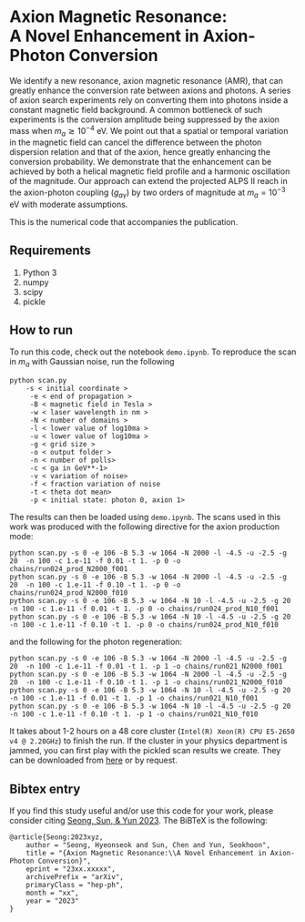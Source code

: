 # Axion Magnetic Resonance: <br/> A Novel Enhancement in Axion-Photon Conversion

We identify a new resonance, axion magnetic resonance (AMR), that can greatly enhance the conversion rate between axions and photons.  A series of axion search experiments rely on converting them into photons inside a constant magnetic field background. A common bottleneck of such experiments is the conversion amplitude being suppressed by the axion mass when $m_a \gtrsim 10^{-4}$ eV.  We point out that a spatial or temporal variation in the magnetic field can cancel the difference between the photon dispersion relation and that of the axion, hence greatly enhancing the conversion probability. We demonstrate that the enhancement can be achieved by both a helical magnetic field profile and a harmonic oscillation of the magnitude. Our approach can extend the projected ALPS II reach in the axion-photon coupling ($g_{a\gamma}$) by two orders of magnitude at $m_a = 10^{-3}\;\mathrm{eV}$ with moderate assumptions.

This is the numerical code that accompanies the publication. 


Requirements
-----------------------------------------

1. Python 3
2. numpy
3. scipy
4. pickle



How to run
-----------------------------------------

To run this code, check out the notebook `demo.ipynb`. To reproduce the scan in $m_a$ with Gaussian noise, run the following

	python scan.py
		-s < initial coordinate >
		 -e < end of propagation >
		 -B < magnetic field in Tesla >
		 -w < laser wavelength in nm >
		 -N < number of domains >
		 -l < lower value of log10ma >
		 -u < lower value of log10ma >
		 -g < grid size >
		 -o < output folder >
		 -n < number of polls>
		 -c < ga in GeV**-1>
		 -v < variation of noise>
		 -f < fraction variation of noise
		 -t < theta dot mean>
		 -p < initial state: photon 0, axion 1>

The results can then be loaded using `demo.ipynb`. The scans used in this work was produced with the following directive for the axion production mode:

    python scan.py -s 0 -e 106 -B 5.3 -w 1064 -N 2000 -l -4.5 -u -2.5 -g 20  -n 100 -c 1.e-11 -f 0.01 -t 1. -p 0 -o chains/run024_prod_N2000_f001
	python scan.py -s 0 -e 106 -B 5.3 -w 1064 -N 2000 -l -4.5 -u -2.5 -g 20  -n 100 -c 1.e-11 -f 0.10 -t 1. -p 0 -o chains/run024_prod_N2000_f010
	python scan.py -s 0 -e 106 -B 5.3 -w 1064 -N 10 -l -4.5 -u -2.5 -g 20  -n 100 -c 1.e-11 -f 0.01 -t 1. -p 0 -o chains/run024_prod_N10_f001
	python scan.py -s 0 -e 106 -B 5.3 -w 1064 -N 10 -l -4.5 -u -2.5 -g 20  -n 100 -c 1.e-11 -f 0.10 -t 1. -p 0 -o chains/run024_prod_N10_f010

and the following for the photon regeneration:

    python scan.py -s 0 -e 106 -B 5.3 -w 1064 -N 2000 -l -4.5 -u -2.5 -g 20  -n 100 -c 1.e-11 -f 0.01 -t 1. -p 1 -o chains/run021_N2000_f001
	python scan.py -s 0 -e 106 -B 5.3 -w 1064 -N 2000 -l -4.5 -u -2.5 -g 20  -n 100 -c 1.e-11 -f 0.10 -t 1. -p 1 -o chains/run021_N2000_f010
	python scan.py -s 0 -e 106 -B 5.3 -w 1064 -N 10 -l -4.5 -u -2.5 -g 20  -n 100 -c 1.e-11 -f 0.01 -t 1. -p 1 -o chains/run021_N10_f001
	python scan.py -s 0 -e 106 -B 5.3 -w 1064 -N 10 -l -4.5 -u -2.5 -g 20  -n 100 -c 1.e-11 -f 0.10 -t 1. -p 1 -o chains/run021_N10_f010

It takes about 1-2 hours on a 48 core cluster (`Intel(R) Xeon(R) CPU E5-2650 v4 @ 2.20GHz`) to finish the run. If the cluster in your physics department is jammed, you can first play with the pickled scan results we create. They can be downloaded from [here](https://cloud.cosmicdiscord.net/s/AEsKSkW2NPfwYxf) or by request. 


Bibtex entry
-----------------------------------------

If you find this study useful and/or use this code for your work, please consider citing [Seong, Sun, & Yun 2023](https://arxiv.org/abs/xxxx.xxxxx). The BiBTeX is the following:

	@article{Seong:2023xyz,
	    author = "Seong, Hyeonseok and Sun, Chen and Yun, Seokhoon",
	    title = "{Axion Magnetic Resonance:\\A Novel Enhancement in Axion-Photon Conversion}",
	    eprint = "23xx.xxxxx",
	    archivePrefix = "arXiv",
	    primaryClass = "hep-ph",
	    month = "xx",
	    year = "2023"
	}

